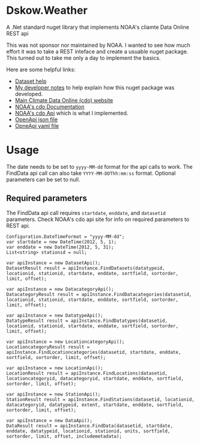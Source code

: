 # Dskow.Weather
A .Net standard nuget library that implements NOAA's cliamte Data Online REST api

This was not sponsor nor maintained by NOAA. I wanted to see how much effort it was to take a REST inteface and create a usuable nuget package.  This turned out to take me only a day to implement the basics.

Here are some helpful links:

* [Dataset help](https://www.ncdc.noaa.gov/cdo-web/datasets#NORMAL_DLY)
* [My developer notes](Developer.md) to help explain how this nuget package was developed.
* [Main Climate Data Online (cdo) website](https://www.ncdc.noaa.gov/cdo-web/)
* [NOAA's cdo Documentation](http://www1.ncdc.noaa.gov/pub/data/cdo/documentation)
* [NOAA's cdo Api](https://www.ncdc.noaa.gov/cdo-web/webservices/v2) which is what I implemented.
* [OpenApi json file](swagger.json)
* [OpneApi yaml file](swagger.yaml)

# Usage

The date needs to be set to `yyyy-MM-dd` format for the api calls to work. The FindData api call can also take `YYYY-MM-DDThh:mm:ss` format. Optional parameters can be set to null.  

## Required parameters 
The FindData api call requires `startdate`, `enddate`, and `datasetid` parameters. Check NOAA's cdo api site for info on required parameters to REST api.

```
Configuration.DateTimeFormat = "yyyy-MM-dd";
var startdate = new DateTime(2012, 5, 1);
var enddate = new DateTime(2012, 5, 31);
List<string> stationid = null;

var apiInstance = new DatasetApi();
DatasetResult result = apiInstance.FindDatasets(datatypeid, locationid, stationid, startdate, enddate, sortfield, sortorder, limit, offset);

var apiInstance = new DatacategoryApi();
DatacategoryResult result = apiInstance.FindDatacategories(datasetid, locationid, stationid, startdate, enddate, sortfield, sortorder, limit, offset);

var apiInstance = new DatatypeApi();
DatatypeResult result = apiInstance.FindDatatypes(datasetid, locationid, stationid, startdate, enddate, sortfield, sortorder, limit, offset);

var apiInstance = new LocationcategoryApi();
LocationcategoryResult result = apiInstance.FindLocationcategories(datasetid, startdate, enddate, sortfield, sortorder, limit, offset);

var apiInstance = new LocationApi();
LocationResult result = apiInstance.FindLocations(datasetid, locationcategoryid, datacategoryid, startdate, enddate, sortfield, sortorder, limit, offset);

var apiInstance = new StationApi();
StationResult result = apiInstance.FindStations(datasetid, locationid, datacategoryid, datatypeid, extent, startdate, enddate, sortfield, sortorder, limit, offset);

var apiInstance = new DataApi();
DataResult result = apiInstance.FindData(datasetid, startdate, enddate, datatypeid, locationid, stationid, units, sortfield, sortorder, limit, offset, includemetadata);

```

